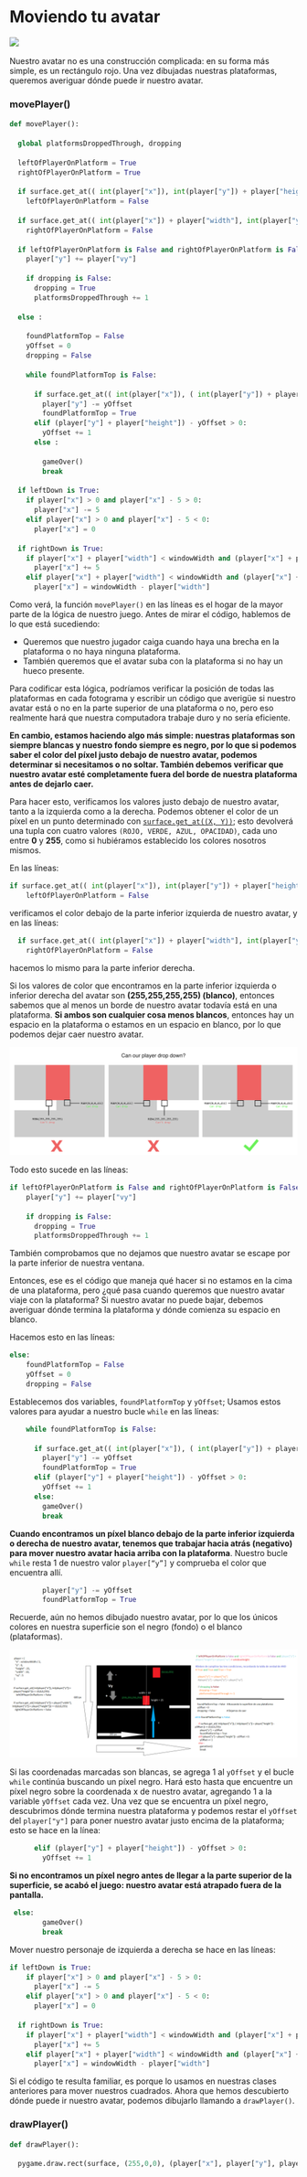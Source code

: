 # Moviendo tu avatar

![](https://media.giphy.com/media/uR6julmSW90mk/giphy.gif)

Nuestro avatar no es una construcción complicada: en su forma más simple, es un rectángulo rojo. Una vez dibujadas nuestras plataformas, queremos averiguar dónde puede ir nuestro avatar. 

### movePlayer()
```python
def movePlayer():
  
  global platformsDroppedThrough, dropping

  leftOfPlayerOnPlatform = True
  rightOfPlayerOnPlatform = True

  if surface.get_at(( int(player["x"]), int(player["y"]) + player["height"])) == (0,0,0,255):
    leftOfPlayerOnPlatform = False

  if surface.get_at(( int(player["x"]) + player["width"], int(player["y"]) + player["height"])) == (0,0,0,255):
    rightOfPlayerOnPlatform = False

  if leftOfPlayerOnPlatform is False and rightOfPlayerOnPlatform is False and (player["y"] + player["height"]) + player["vy"] < windowHeight:
    player["y"] += player["vy"]

    if dropping is False:
      dropping = True
      platformsDroppedThrough += 1

  else :

    foundPlatformTop = False
    yOffset = 0
    dropping = False

    while foundPlatformTop is False:

      if surface.get_at(( int(player["x"]), ( int(player["y"]) + player["height"]) - yOffset )) == (0,0,0,255):
        player["y"] -= yOffset
        foundPlatformTop = True
      elif (player["y"] + player["height"]) - yOffset > 0:
        yOffset += 1
      else :

        gameOver()
        break

  if leftDown is True:
    if player["x"] > 0 and player["x"] - 5 > 0:
      player["x"] -= 5
    elif player["x"] > 0 and player["x"] - 5 < 0:
      player["x"] = 0

  if rightDown is True:
    if player["x"] + player["width"] < windowWidth and (player["x"] + player["width"]) + 5 < windowWidth:
      player["x"] += 5
    elif player["x"] + player["width"] < windowWidth and (player["x"] + player["width"]) + 5 > windowWidth:
      player["x"] = windowWidth - player["width"]
```
Como verá, la función `movePlayer()` en las líneas es el hogar de la mayor parte de la lógica de nuestro juego. Antes de mirar el código, hablemos de lo que está sucediendo: 

- Queremos que nuestro jugador caiga cuando haya una brecha en la plataforma o no haya ninguna plataforma. 
- También queremos que el avatar suba con la plataforma si no hay un hueco presente. 

Para codificar esta lógica, podríamos verificar la posición de todas las plataformas en cada fotograma y escribir un código que averigüe si nuestro avatar está o no en la parte superior de una plataforma o no, pero eso realmente hará que nuestra computadora trabaje duro y no sería eficiente.

**En cambio, estamos haciendo algo más simple: nuestras plataformas son siempre blancas y nuestro fondo siempre es negro, por lo que si podemos saber el color del píxel justo debajo de nuestro avatar, podemos determinar si necesitamos o no soltar. También debemos verificar que nuestro avatar esté completamente fuera del borde de nuestra plataforma antes de dejarlo caer.** 

Para hacer esto, verificamos los valores justo debajo de nuestro avatar, tanto a la izquierda como a la derecha. Podemos obtener el color de un píxel en un punto determinado con [`surface.get_at((X, Y))`](https://www.pygame.org/docs/ref/surface.html?highlight=get_at#pygame.Surface.get_at); esto devolverá una tupla con cuatro valores `(ROJO, VERDE, AZUL, OPACIDAD)`, cada uno entre **0** y **255**, como si hubiéramos establecido los colores nosotros mismos. 

En las líneas:
```python
if surface.get_at(( int(player["x"]), int(player["y"]) + player["height"])) == (0,0,0,255):
    leftOfPlayerOnPlatform = False
```
 verificamos el color debajo de la parte inferior izquierda de nuestro avatar, y en las líneas:
```python
  if surface.get_at(( int(player["x"]) + player["width"], int(player["y"]) + player["height"])) == (0,0,0,255):
    rightOfPlayerOnPlatform = False
```
hacemos lo mismo para la parte inferior derecha. 

Si los valores de color que encontramos en la parte inferior izquierda o inferior derecha del avatar son **(255,255,255,255) (blanco)**, entonces sabemos que al menos un borde de nuestro avatar todavía está en una plataforma. **Si ambos son cualquier cosa menos blancos**, entonces hay un espacio en la plataforma o estamos en un espacio en blanco, por lo que podemos dejar caer nuestro avatar. 

![](https://github.com/Ezzzzzzzzzzzzzz/Taller_PyG/blob/master/PracticasPyG/Practica4/Drop.png)

Todo esto sucede en las líneas: 
```python
if leftOfPlayerOnPlatform is False and rightOfPlayerOnPlatform is False and (player["y"] + player["height"]) + player["vy"] < windowHeight:
    player["y"] += player["vy"]

    if dropping is False:
      dropping = True
      platformsDroppedThrough += 1
```
También comprobamos que no dejamos que nuestro avatar se escape por la parte inferior de nuestra ventana.

Entonces, ese es el código que maneja qué hacer si no estamos en la cima de una plataforma, pero ¿qué pasa cuando queremos que nuestro avatar viaje con la plataforma? Si nuestro avatar no puede bajar, debemos averiguar dónde termina la plataforma y dónde comienza su espacio en blanco. 

Hacemos esto en las líneas:

```python
else:
    foundPlatformTop = False
    yOffset = 0
    dropping = False
```
Establecemos dos variables, `foundPlatformTop` y `yOffset`; Usamos estos valores para ayudar a nuestro bucle `while` en las líneas:

```python 
    while foundPlatformTop is False:

      if surface.get_at(( int(player["x"]), ( int(player["y"]) + player["height"]) - yOffset )) == (0,0,0,255):
        player["y"] -= yOffset
        foundPlatformTop = True
      elif (player["y"] + player["height"]) - yOffset > 0:
        yOffset += 1
      else:
        gameOver()
        break
```
**Cuando encontramos un píxel blanco debajo de la parte inferior izquierda o derecha de nuestro avatar, tenemos que trabajar hacia atrás (negativo) para mover nuestro avatar hacia arriba con la plataforma**. Nuestro bucle `while` resta 1 de nuestro valor `player[“y”]` y comprueba el color que encuentra allí. 
```python
        player["y"] -= yOffset
        foundPlatformTop = True
```
Recuerde, aún no hemos dibujado nuestro avatar, por lo que los únicos colores en nuestra superficie son el negro (fondo) o el blanco (plataformas). 

![](https://github.com/Ezzzzzzzzzzzzzz/Taller_PyG/blob/master/PracticasPyG/Practica4/1erVideojuego.png)

Si las coordenadas marcadas son blancas, se agrega 1 al `yOffset` y el bucle `while` continúa buscando un píxel negro. Hará esto hasta que encuentre un píxel negro sobre la coordenada x de nuestro avatar, agregando 1 a la variable `yOffset` cada vez. Una vez que se encuentra un píxel negro, descubrimos dónde termina nuestra plataforma y podemos restar el `yOffset` del `player["y"]` para poner nuestro avatar justo encima de la plataforma; esto se hace en la línea:
```python
      elif (player["y"] + player["height"]) - yOffset > 0:
        yOffset += 1
```
**Si no encontramos un píxel negro antes de llegar a la parte superior de la superficie, se acabó el juego: nuestro avatar está atrapado fuera de la pantalla.**
```python 
 else:
        gameOver()
        break
```
Mover nuestro personaje de izquierda a derecha se hace en las líneas:
```python
if leftDown is True:
    if player["x"] > 0 and player["x"] - 5 > 0:
      player["x"] -= 5
    elif player["x"] > 0 and player["x"] - 5 < 0:
      player["x"] = 0

  if rightDown is True:
    if player["x"] + player["width"] < windowWidth and (player["x"] + player["width"]) + 5 < windowWidth:
      player["x"] += 5
    elif player["x"] + player["width"] < windowWidth and (player["x"] + player["width"]) + 5 > windowWidth:
      player["x"] = windowWidth - player["width"]
```
Si el código te resulta familiar, es porque lo usamos en nuestras clases anteriores para mover nuestros cuadrados. Ahora que hemos descubierto dónde puede ir nuestro avatar, podemos dibujarlo llamando a `drawPlayer()`. 

### drawPlayer()
```python
def drawPlayer():

  pygame.draw.rect(surface, (255,0,0), (player["x"], player["y"], player["width"], player["height"]))
```
<!--stackedit_data:
eyJoaXN0b3J5IjpbMTQ3MDY3MjI1MCwtNzAyMjI3ODQsLTEzNj
gzMTIxODcsLTEyNjgxNTExNywtNTYxOTU4MDA0LDI1ODYxNDY1
NywzNTcyMjMwNzQsLTEwNDgzNzIxOTMsLTEwMjEyMjEzOTEsLT
k4NzIxNjE2OCwtOTU2MTIwODYsMTA5NDY4OTQ5NCwtMjU5NjE5
NDQ5LDEzNDkyMDQ2ODVdfQ==
-->